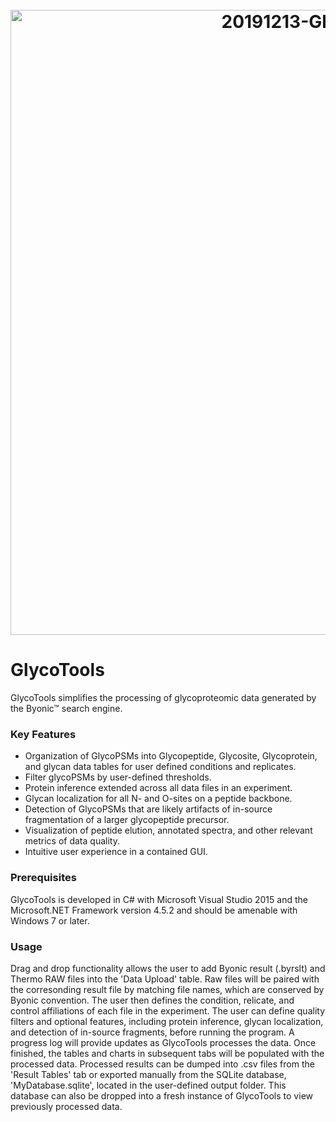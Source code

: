 <h1 align="center">
  <br>
    <a><img src="https://i.ibb.co/58mL2bQ/20191213-Glyco-Tools-11.png" alt="20191213-Glyco-Tools-11" border="0" width = "1000"></a>
  <br>
</h1>


# GlycoTools

GlycoTools simplifies the processing of glycoproteomic data generated by the Byonic™ search engine.

### Key Features

* Organization of GlycoPSMs into Glycopeptide, Glycosite, Glycoprotein, and glycan data tables for user defined conditions and replicates. 
* Filter glycoPSMs by user-defined thresholds.
* Protein inference extended across all data files in an experiment.
* Glycan localization for all N- and O-sites on a peptide backbone.
* Detection of GlycoPSMs that are likely artifacts of in-source fragmentation of a larger glycopeptide precursor.
* Visualization of peptide elution, annotated spectra, and other relevant metrics of data quality.
* Intuitive user experience in a contained GUI.

### Prerequisites

GlycoTools is developed in C# with Microsoft Visual Studio 2015 and the Microsoft.NET Framework version 4.5.2 and should be amenable with Windows 7 or later.

### Usage

Drag and drop functionality allows the user to add Byonic result (.byrslt) and Thermo RAW files into the 'Data Upload' table. Raw files will be paired with the corresonding result file by matching file names, which are conserved by Byonic convention. The user then defines the condition, relicate, and control affiliations of each file in the experiment. The user can define quality filters and optional features, including protein inference, glycan localization, and detection of in-source fragments, before running the program. A progress log will provide updates as GlycoTools processes the data. Once finished, the tables and charts in subsequent tabs will be populated with the processed data. Processed results can be dumped into .csv files from the 'Result Tables' tab or exported manually from the SQLite database, 'MyDatabase.sqlite', located in the user-defined output folder. This database can also be dropped into a fresh instance of GlycoTools to view previously processed data. 
